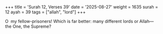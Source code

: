 +++
title = 'Surah 12, Verses 39'
date = '2025-08-27'
weight = 1635
surah = 12
ayah = 39
tags = ["allah", "lord"]
+++

O  my fellow-prisoners! Which is far better: many different lords or Allah—the One, the Supreme?
